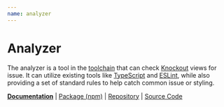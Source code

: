 ```yaml
---
name: analyzer
---
```


# Analyzer

<!-- @include docs/parts/packages/analyzer/description.md-->

The analyzer is a tool in the [toolchain] that can check [Knockout] views for issue. It can utilize existing tools like [TypeScript] and [ESLint], while also providing a set of standard rules to help catch common issue or styling.

<!-- /include -->

<!-- @include docs/parts/package-nav.md -->

[**Documentation**](https://kolint.github.io/next) | [Package (npm)](https://npmjs.com/package/@kolint/analyzer) | [Repository](https://github.com/kolint/next) | [Source Code](https://github.com/kolint/next/tree/main/packages/analyzer)

<!-- /include -->

<!-- @include docs/parts/reference.md -->

[TypeScript]: https://typescriptlang.org
[ESLint]: https://eslint.org
[Knockout]: https://knockoutjs.com
[toolchain]: https://kolint.github.io/next

<!-- /include -->
